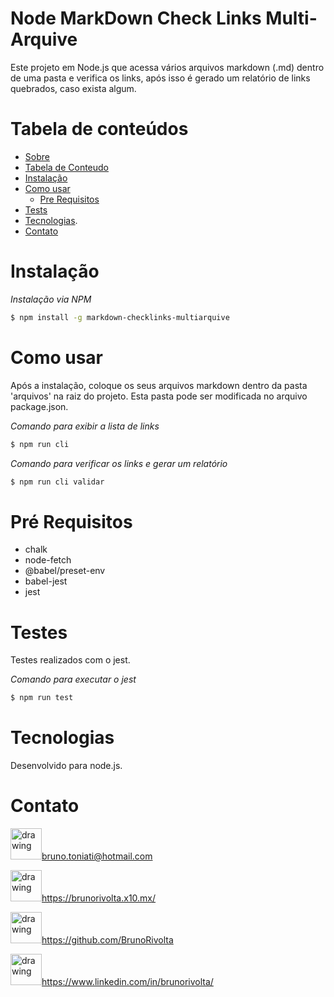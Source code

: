 <a id="MarkDown"></a>
Node MarkDown Check Links Multi-Arquive
=========

Este projeto em Node.js que  acessa vários arquivos markdown (.md) dentro de uma pasta e verifica os links, após isso é gerado um relatório de links quebrados, caso exista algum.

<a id="tabela-de-conteudo"></a>
Tabela de conteúdos
=================
<!--ts-->
   * [Sobre](#MarkDown)
   * [Tabela de Conteudo](#tabela-de-conteudo)
   * [Instalação](#instalacao)
   * [Como usar](#como-usar)
      * [Pre Requisitos](#pre-requisitos)
   * [Tests](#teste)
   * [Tecnologias](#tecnologias).
   * [Contato](#contato)
<!--te-->

<a id="instalacao"></a>
Instalação
=================

*Instalação via NPM*
```bash
$ npm install -g markdown-checklinks-multiarquive
```

<a id="como-usar"></a>
Como usar
=================

Após a instalação, coloque os seus arquivos markdown dentro da pasta 'arquivos' na raiz do projeto. Esta pasta pode ser modificada no arquivo package.json.

*Comando para exibir a lista de links*
```bash
$ npm run cli
```

*Comando para verificar os links e gerar um relatório*
```bash
$ npm run cli validar
```

<a id="pre-requisitos"></a>
Pré Requisitos
=================

* chalk
* node-fetch
* @babel/preset-env
* babel-jest
* jest

<a id="teste"></a>
Testes
=================

Testes realizados com o jest.

*Comando para executar o jest*
```bash
$ npm run test
```

<a id="tecnologias"></a>
Tecnologias
=================
Desenvolvido para node.js.

<a id="contato"></a>
Contato
=================

<img src="https://img.icons8.com/fluency/344/apple-mail.png" alt="drawing" width="50"/>bruno.toniati@hotmail.com 

<img src="https://img.icons8.com/fluency/344/window.png" alt="drawing" width="50"/>https://brunorivolta.x10.mx/

<img src="https://img.icons8.com/color/344/github.png" alt="drawing" width="50"/>https://github.com/BrunoRivolta

<img src="https://img.icons8.com/color/344/linkedin-circled--v1.png" alt="drawing" width="50"/>https://www.linkedin.com/in/brunorivolta/





